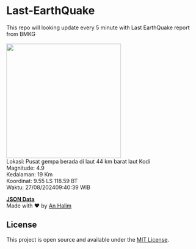 # Last-EarthQuake
This repo will looking update every 5 minute with Last EarthQuake report from BMKG
<br>
<br>
<img src="https://static.bmkg.go.id/20240827094039.mmi.jpg" width="300"/>
<br>
Lokasi: Pusat gempa berada di laut 44 km barat laut Kodi <br>
Magnitude: 4.9 <br>
Kedalaman: 19 Km <br>
Koordinat: 9.55 LS 118.59 BT <br>
Waktu: 27/08/202409:40:39 WIB <br>

<a href="./data/data.json">**JSON Data**</a>
<br>
Made with ❤️ by <a href="https://github.com/an-halim">An Halim</a>
## License

This project is open source and available under the [MIT License](LICENSE).
